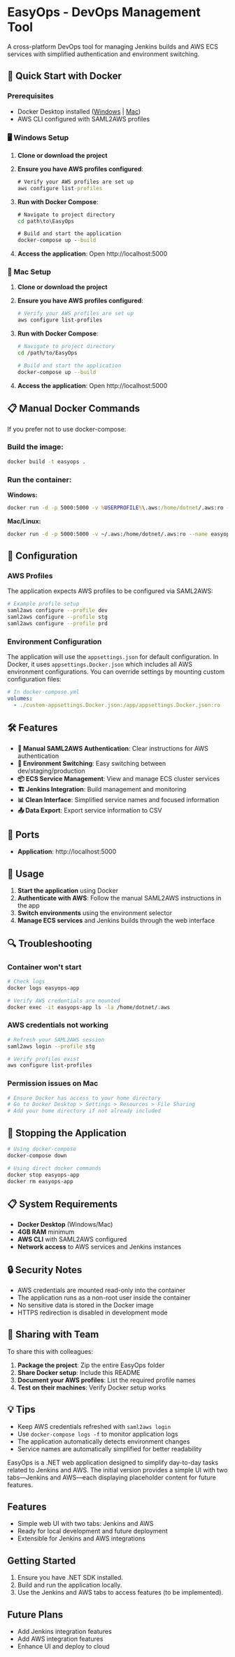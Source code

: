 # EasyOps - DevOps Management Tool

A cross-platform DevOps tool for managing Jenkins builds and AWS ECS services with simplified authentication and environment switching.

## 🚀 Quick Start with Docker

### Prerequisites
- Docker Desktop installed ([Windows](https://docs.docker.com/desktop/install/windows-install/) | [Mac](https://docs.docker.com/desktop/install/mac-install/))
- AWS CLI configured with SAML2AWS profiles

### 🖥️ Windows Setup

1. **Clone or download the project**
2. **Ensure you have AWS profiles configured**:
   ```cmd
   # Verify your AWS profiles are set up
   aws configure list-profiles
   ```

3. **Run with Docker Compose**:
   ```cmd
   # Navigate to project directory
   cd path\to\EasyOps
   
   # Build and start the application
   docker-compose up --build
   ```

4. **Access the application**: Open http://localhost:5000

### 🍎 Mac Setup

1. **Clone or download the project**
2. **Ensure you have AWS profiles configured**:
   ```bash
   # Verify your AWS profiles are set up
   aws configure list-profiles
   ```

3. **Run with Docker Compose**:
   ```bash
   # Navigate to project directory
   cd /path/to/EasyOps
   
   # Build and start the application
   docker-compose up --build
   ```

4. **Access the application**: Open http://localhost:5000

## 📋 Manual Docker Commands

If you prefer not to use docker-compose:

### Build the image:
```bash
docker build -t easyops .
```

### Run the container:

**Windows:**
```cmd
docker run -d -p 5000:5000 -v %USERPROFILE%\.aws:/home/dotnet/.aws:ro --name easyops-app easyops
```

**Mac/Linux:**
```bash
docker run -d -p 5000:5000 -v ~/.aws:/home/dotnet/.aws:ro --name easyops-app easyops
```

## 🔧 Configuration

### AWS Profiles
The application expects AWS profiles to be configured via SAML2AWS:

```bash
# Example profile setup
saml2aws configure --profile dev
saml2aws configure --profile stg  
saml2aws configure --profile prd
```

### Environment Configuration
The application will use the `appsettings.json` for default configuration. In Docker, it uses `appsettings.Docker.json` which includes all AWS environment configurations. You can override settings by mounting custom configuration files:

```yaml
# In docker-compose.yml
volumes:
  - ./custom-appsettings.Docker.json:/app/appsettings.Docker.json:ro
```

## 🛠️ Features

- **🔐 Manual SAML2AWS Authentication**: Clear instructions for AWS authentication
- **🔄 Environment Switching**: Easy switching between dev/staging/production
- **📦 ECS Service Management**: View and manage ECS cluster services
- **🏗️ Jenkins Integration**: Build management and monitoring
- **📊 Clean Interface**: Simplified service names and focused information
- **📤 Data Export**: Export service information to CSV

## 🚪 Ports

- **Application**: http://localhost:5000

## 📝 Usage

1. **Start the application** using Docker
2. **Authenticate with AWS**: Follow the manual SAML2AWS instructions in the app
3. **Switch environments** using the environment selector
4. **Manage ECS services** and Jenkins builds through the web interface

## 🔍 Troubleshooting

### Container won't start
```bash
# Check logs
docker logs easyops-app

# Verify AWS credentials are mounted
docker exec -it easyops-app ls -la /home/dotnet/.aws
```

### AWS credentials not working
```bash
# Refresh your SAML2AWS session
saml2aws login --profile stg

# Verify profiles exist
aws configure list-profiles
```

### Permission issues on Mac
```bash
# Ensure Docker has access to your home directory
# Go to Docker Desktop > Settings > Resources > File Sharing
# Add your home directory if not already included
```

## 🛑 Stopping the Application

```bash
# Using docker-compose
docker-compose down

# Using direct docker commands
docker stop easyops-app
docker rm easyops-app
```

## 📋 System Requirements

- **Docker Desktop** (Windows/Mac)
- **4GB RAM** minimum
- **AWS CLI** with SAML2AWS configured
- **Network access** to AWS services and Jenkins instances

## 🔒 Security Notes

- AWS credentials are mounted read-only into the container
- The application runs as a non-root user inside the container
- No sensitive data is stored in the Docker image
- HTTPS redirection is disabled in development mode

## 🤝 Sharing with Team

To share this with colleagues:

1. **Package the project**: Zip the entire EasyOps folder
2. **Share Docker setup**: Include this README
3. **Document your AWS profiles**: List the required profile names
4. **Test on their machines**: Verify Docker setup works

## 💡 Tips

- Keep AWS credentials refreshed with `saml2aws login`
- Use `docker-compose logs -f` to monitor application logs
- The application automatically detects environment changes
- Service names are automatically simplified for better readability

EasyOps is a .NET web application designed to simplify day-to-day tasks related to Jenkins and AWS. The initial version provides a simple UI with two tabs—Jenkins and AWS—each displaying placeholder content for future features.

## Features
- Simple web UI with two tabs: Jenkins and AWS
- Ready for local development and future deployment
- Extensible for Jenkins and AWS integrations

## Getting Started
1. Ensure you have .NET SDK installed.
2. Build and run the application locally.
3. Use the Jenkins and AWS tabs to access features (to be implemented).

## Future Plans
- Add Jenkins integration features
- Add AWS integration features
- Enhance UI and deploy to cloud
